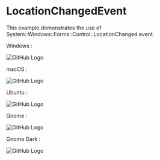 # LocationChangedEvent

This example demonstrates the use of System::Windows::Forms::Control::LocationChanged event.

Windows :

![GitHub Logo](../../../docs/Pictures/Examples/Forms/LocationChangedEventW.png)

macOS :

![GitHub Logo](../../../docs/Pictures/Examples/Forms/LocationChangedEventM.png)

Ubuntu :

![GitHub Logo](../../../docs/Pictures/Examples/Forms/LocationChangedEventU.png)

Gnome :

![GitHub Logo](../../../docs/Pictures/Examples/Forms/LocationChangedEventG.png)

Gnome Dark :

![GitHub Logo](../../../docs/Pictures/Examples/Forms/LocationChangedEventGD.png)
